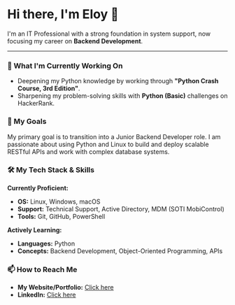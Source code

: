 # Hi there, I'm Eloy 👋

I'm an IT Professional with a strong foundation in system support, now focusing my career on **Backend Development**.

---

### 🌱 What I'm Currently Working On

* Deepening my Python knowledge by working through **"Python Crash Course, 3rd Edition"**.
* Sharpening my problem-solving skills with **Python (Basic)** challenges on HackerRank.

### 🎯 My Goals

My primary goal is to transition into a Junior Backend Developer role. I am passionate about using Python and Linux to build and deploy scalable RESTful APIs and work with complex database systems.

### 🛠️ My Tech Stack & Skills

**Currently Proficient:**
* **OS:** Linux, Windows, macOS
* **Support:** Technical Support, Active Directory, MDM (SOTI MobiControl)
* **Tools:** Git, GitHub, PowerShell

**Actively Learning:**
* **Languages:** Python
* **Concepts:** Backend Development, Object-Oriented Programming, APIs

### 📫 How to Reach Me

* **My Website/Portfolio:** [Click here](https://eloymelo.com)
* **LinkedIn:** [Click here](https://www.linkedin.com/in/eloymelo/)